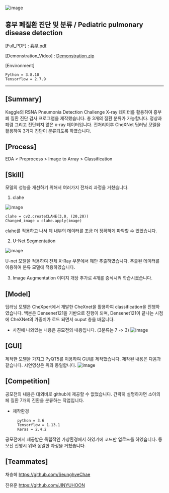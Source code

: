 ![image](https://user-images.githubusercontent.com/60537388/145531886-a210ad21-c081-49f6-9b5e-de805b0f5700.png)
## 흉부 폐질환 진단 및 분류 / Pediatric pulmonary disease detection

[Full_PDF] : [흉부.pdf](https://github.com/Pleasant-riot/Lung-Disease-Detection/files/7690712/default.pdf) 

[Demonstration_Video] : [Demonstration.zip](https://github.com/Pleasant-riot/Lung-Disease-Detection/files/7690735/Demonstration.zip)

[Environment]

	Python = 3.8.10
	Tensorflow = 2.7.9

--------------------------
## [Summary]
Kaggle의 RSNA Pneumonia Detection Challenge X-ray 데이터를 활용하여 흉부 폐 질환 진단 검사 프로그램을 제작했습니다.
총 3개의 질환 분류가 가능합니다. 정상과 폐렴 그리고 진단되지 않은 x-ray 데이터입니다. 전처리이후 CheXNet 딥러닝 모델을 활용하여 3가지 진단이 분류되도록 하였습니다.

## [Process]
EDA > Preprocess > Image to Array > Classification

## [Skill]
모델의 성능을 개선하기 위해서 여러가지 전처리 과정을 거쳤습니다.
1. clahe

![image](https://user-images.githubusercontent.com/60537388/146228675-cb7026b0-b91f-437a-8e60-1f02594f094c.png)

	clahe = cv2.createCLAHE(3.0, (20,20))
	Changed_image = clahe.apply(image)
	
clahe를 적용하고 나서 폐 내부의 데이터를 조금 더 정확하게 파악할 수 있었습니다.

2. U-Net Segmentation

![image](https://user-images.githubusercontent.com/60537388/146231178-4fbab414-04f6-41d3-944a-1d7b544e10b7.png)

U-net 모델을 적용하여 전체 X-Ray 부분에서 폐만 추출하였습니다. 추출된 데이터를 이용하여 분류 모델에 적용하였습니다.

3. Image Augmentation
이미지 개당 추가로 4개를 증식시켜 학습시켰습니다.

## [Model]
딥러닝 모델은 CheXpert에서 개발한 CheXnet을 활용하여 classification을 진행하였습니다. 백본은 Densenet121을 기반으로 진행이 되며, Densenet121이 끝나는 시점에 CheXNet의 가중치가 로드 되면서 ouput 층을 바꿉니다.
* 사진에 나와있는 내용은 공모전의 내용입니다. (3분류는 7 -> 3)
![image](https://user-images.githubusercontent.com/60537388/146232708-70c33f45-2d11-4fb8-89fa-d7e069d4a29a.png)

## [GUI]
제작한 모델을 가지고 PyQT5를 이용하여 GUI를 제작했습니다. 제작된 내용은 다음과 같습니다. 시연영상은 위와 동일합니다.
![image](https://user-images.githubusercontent.com/60537388/146233852-82d176b9-8cd0-4a7b-8d02-b76c68f89e31.png)

## [Competition]
공모전의 내용은 대외비로 github에 제공할 수 없었습니다. 간략히 설명하자면 소아의 페 질환 7개의 진환을 분류하는 작업입니다.
* 제작환경
		
		python = 3.6
		Tensorflow = 1.13.1
		Keras = 2.4.2

공모전에서 제공받은 독립적인 가상환경에서 하였기에 코드만 업로드를 하였습니다. 동모전 진행시 위와 동일한 과정을 거쳤습니다. 

## [Teammates]

채승혜 https://github.com/SeunghyeChae

진유훈 https://github.com/JINYUHOON
